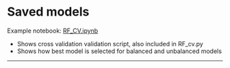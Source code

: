 # Saved models
Example notebook: [RF_CV.ipynb](https://github.com/ioannisa92/RiboVsPolyA/blob/master/examples/RF_CV.ipynb)
  * Shows cross validation validation script, also included in RF_cv.py
  * Shows how best model is selected for balanced and unbalanced models

---
